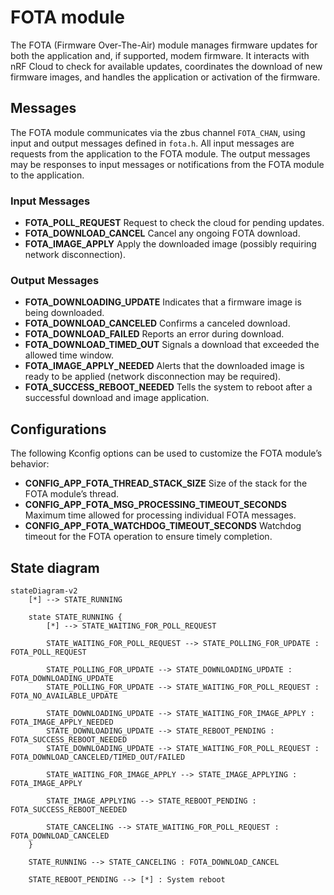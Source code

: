 # FOTA module

The FOTA (Firmware Over-The-Air) module manages firmware updates for both the application and, if supported, modem firmware. It interacts with nRF Cloud to check for available updates, coordinates the download of new firmware images, and handles the application or activation of the firmware.

## Messages

The FOTA module communicates via the zbus channel `FOTA_CHAN`, using input and output messages defined in `fota.h`.
All input messages are requests from the application to the FOTA module. The output messages may be responses to input messages or notifications from the FOTA module to the application.

### Input Messages

- **FOTA_POLL_REQUEST**
  Request to check the cloud for pending updates.
- **FOTA_DOWNLOAD_CANCEL**
  Cancel any ongoing FOTA download.
- **FOTA_IMAGE_APPLY**
  Apply the downloaded image (possibly requiring network disconnection).

### Output Messages

- **FOTA_DOWNLOADING_UPDATE**
  Indicates that a firmware image is being downloaded.
- **FOTA_DOWNLOAD_CANCELED**
  Confirms a canceled download.
- **FOTA_DOWNLOAD_FAILED**
  Reports an error during download.
- **FOTA_DOWNLOAD_TIMED_OUT**
  Signals a download that exceeded the allowed time window.
- **FOTA_IMAGE_APPLY_NEEDED**
  Alerts that the downloaded image is ready to be applied (network disconnection may be required).
- **FOTA_SUCCESS_REBOOT_NEEDED**
  Tells the system to reboot after a successful download and image application.

## Configurations

The following Kconfig options can be used to customize the FOTA module’s behavior:

- **CONFIG_APP_FOTA_THREAD_STACK_SIZE**
  Size of the stack for the FOTA module’s thread.
- **CONFIG_APP_FOTA_MSG_PROCESSING_TIMEOUT_SECONDS**
  Maximum time allowed for processing individual FOTA messages.
- **CONFIG_APP_FOTA_WATCHDOG_TIMEOUT_SECONDS**
  Watchdog timeout for the FOTA operation to ensure timely completion.

## State diagram

```mermaid
stateDiagram-v2
    [*] --> STATE_RUNNING

    state STATE_RUNNING {
        [*] --> STATE_WAITING_FOR_POLL_REQUEST

        STATE_WAITING_FOR_POLL_REQUEST --> STATE_POLLING_FOR_UPDATE : FOTA_POLL_REQUEST

        STATE_POLLING_FOR_UPDATE --> STATE_DOWNLOADING_UPDATE : FOTA_DOWNLOADING_UPDATE
        STATE_POLLING_FOR_UPDATE --> STATE_WAITING_FOR_POLL_REQUEST : FOTA_NO_AVAILABLE_UPDATE

        STATE_DOWNLOADING_UPDATE --> STATE_WAITING_FOR_IMAGE_APPLY : FOTA_IMAGE_APPLY_NEEDED
        STATE_DOWNLOADING_UPDATE --> STATE_REBOOT_PENDING : FOTA_SUCCESS_REBOOT_NEEDED
        STATE_DOWNLOADING_UPDATE --> STATE_WAITING_FOR_POLL_REQUEST : FOTA_DOWNLOAD_CANCELED/TIMED_OUT/FAILED

        STATE_WAITING_FOR_IMAGE_APPLY --> STATE_IMAGE_APPLYING : FOTA_IMAGE_APPLY

        STATE_IMAGE_APPLYING --> STATE_REBOOT_PENDING : FOTA_SUCCESS_REBOOT_NEEDED

        STATE_CANCELING --> STATE_WAITING_FOR_POLL_REQUEST : FOTA_DOWNLOAD_CANCELED
    }

    STATE_RUNNING --> STATE_CANCELING : FOTA_DOWNLOAD_CANCEL

    STATE_REBOOT_PENDING --> [*] : System reboot
```
